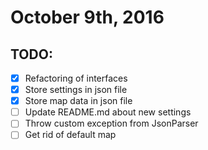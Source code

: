 # October 9th, 2016

## TODO:

- [x] Refactoring of interfaces
- [x] Store settings in json file
- [x] Store map data in json file
- [ ] Update README.md about new settings
- [ ] Throw custom exception from JsonParser
- [ ] Get rid of default map
